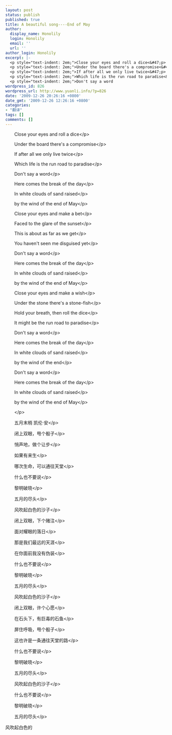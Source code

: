 ```yaml
---
layout: post
status: publish
published: true
title: A beautiful song----End of May
author:
  display_name: Honolily
  login: Honolily
  email: ''
  url: ''
author_login: Honolily
excerpt: |-
  <p style="text-indent: 2em;">Close your eyes and roll a dice<&#47;p>
  <p style="text-indent: 2em;">Under the board there's a compromise<&#47;p>
  <p style="text-indent: 2em;">If after all we only live twice<&#47;p>
  <p style="text-indent: 2em;">Which life is the run road to paradise<&#47;p>
  <p style="text-indent: 2em;">Don't say a word
wordpress_id: 826
wordpress_url: http://www.yuanli.info/?p=826
date: '2009-12-26 20:26:16 +0800'
date_gmt: '2009-12-26 12:26:16 +0800'
categories:
- "翻译"
tags: []
comments: []
---
```

<p style="text-indent: 2em;">Close your eyes and roll a dice<&#47;p></p>
<p style="text-indent: 2em;">Under the board there's a compromise<&#47;p></p>
<p style="text-indent: 2em;">If after all we only live twice<&#47;p></p>
<p style="text-indent: 2em;">Which life is the run road to paradise<&#47;p></p>
<p style="text-indent: 2em;">Don't say a word<a id="more"></a><a id="more-826"></a><&#47;p></p>
<p style="text-indent: 2em;">Here comes the break of the day<&#47;p></p>
<p style="text-indent: 2em;">In white clouds of sand raised<&#47;p></p>
<p style="text-indent: 2em;">by the wind of the end of May<&#47;p></p>
<p style="text-indent: 2em;">Close your eyes and make a bet<&#47;p></p>
<p style="text-indent: 2em;">Faced to the glare of the sunset<&#47;p></p>
<p style="text-indent: 2em;">This is about as far as we get<&#47;p></p>
<p style="text-indent: 2em;">You haven't seen me disguised yet<&#47;p></p>
<p style="text-indent: 2em;">Don't say a word<&#47;p></p>
<p style="text-indent: 2em;">Here comes the break of the day<&#47;p></p>
<p style="text-indent: 2em;">In white clouds of sand raised<&#47;p></p>
<p style="text-indent: 2em;">by the wind of the end of May<&#47;p></p>
<p style="text-indent: 2em;">Close your eyes and make a wish<&#47;p></p>
<p style="text-indent: 2em;">Under the stone there's a stone-fish<&#47;p></p>
<p style="text-indent: 2em;">Hold your breath, then roll the dice<&#47;p></p>
<p style="text-indent: 2em;">It might be the run road to paradise<&#47;p></p>
<p style="text-indent: 2em;">Don't say a word<&#47;p></p>
<p style="text-indent: 2em;">Here comes the break of the day<&#47;p></p>
<p style="text-indent: 2em;">In white clouds of sand raised<&#47;p></p>
<p style="text-indent: 2em;">by the wind of the end<&#47;p></p>
<p style="text-indent: 2em;">Don't say a word<&#47;p></p>
<p style="text-indent: 2em;">Here comes the break of the day<&#47;p></p>
<p style="text-indent: 2em;">In white clouds of sand raised<&#47;p></p>
<p style="text-indent: 2em;">by the wind of the end of May<&#47;p></p>
<p style="text-indent: 2em;"><&#47;p></p>
<p style="text-indent: 2em;">五月末梢 凯伦&middot;安<&#47;p></p>
<p style="text-indent: 2em;">闭上双眼，甩个骰子<&#47;p></p>
<p style="text-indent: 2em;">悄声地，做个让步<&#47;p></p>
<p style="text-indent: 2em;">如果有来生<&#47;p></p>
<p style="text-indent: 2em;">哪次生命，可以通往天堂<&#47;p></p>
<p style="text-indent: 2em;">什么也不要说<&#47;p></p>
<p style="text-indent: 2em;">黎明破晓<&#47;p></p>
<p style="text-indent: 2em;">五月的尽头<&#47;p></p>
<p style="text-indent: 2em;">风吹起白色的沙子<&#47;p></p>
<p style="text-indent: 2em;">闭上双眼，下个赌注<&#47;p></p>
<p style="text-indent: 2em;">面对耀眼的落日<&#47;p></p>
<p style="text-indent: 2em;">那是我们最远的天涯<&#47;p></p>
<p style="text-indent: 2em;">在你面前我没有伪装<&#47;p></p>
<p style="text-indent: 2em;">什么也不要说<&#47;p></p>
<p style="text-indent: 2em;">黎明破晓<&#47;p></p>
<p style="text-indent: 2em;">五月的尽头<&#47;p></p>
<p style="text-indent: 2em;">风吹起白色的沙子<&#47;p></p>
<p style="text-indent: 2em;">闭上双眼，许个心愿<&#47;p></p>
<p style="text-indent: 2em;">在石头下，有巨毒的石鱼<&#47;p></p>
<p style="text-indent: 2em;">屏住呼吸，甩个骰子<&#47;p></p>
<p style="text-indent: 2em;">这也许是一条通往天堂的路<&#47;p></p>
<p style="text-indent: 2em;">什么也不要说<&#47;p></p>
<p style="text-indent: 2em;">黎明破晓<&#47;p></p>
<p style="text-indent: 2em;">五月的尽头<&#47;p></p>
<p style="text-indent: 2em;">风吹起白色的沙子<&#47;p></p>
<p style="text-indent: 2em;">什么也不要说<&#47;p></p>
<p style="text-indent: 2em;">黎明破晓<&#47;p></p>
<p style="text-indent: 2em;">五月的尽头<&#47;p></p>
<p>风吹起白色的</p>
